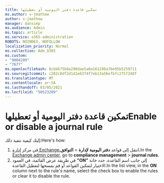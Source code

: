 ```yaml
---
title: تمكين قاعدة دفتر اليومية أو تعطيلها
ms.author: v-jmathew
author: v-jmathew
manager: dansimp
ms.audience: Admin
ms.topic: article
ms.service: o365-administration
ROBOTS: NOINDEX, NOFOLLOW
localization_priority: Normal
ms.collection: Adm_O365
ms.custom:
- "9004299"
- "7677"
ms.openlocfilehash: 8cbb675b8a290dae5a0a161296a7be95b5259711
ms.sourcegitcommit: c202c0df2d141e63f4f7eb13a56efbfc2f57348f
ms.translationtype: MT
ms.contentlocale: ar-SA
ms.lasthandoff: 03/05/2021
ms.locfileid: "50523209"
---
```

# <a name="enable-or-disable-a-journal-rule"></a><span data-ttu-id="b4a68-102">تمكين قاعدة دفتر اليومية أو تعطيلها</span><span class="sxs-lookup"><span data-stu-id="b4a68-102">Enable or disable a journal rule</span></span>

<span data-ttu-id="b4a68-103">إليك كيفية تنفيذ ذلك:</span><span class="sxs-lookup"><span data-stu-id="b4a68-103">Here's how:</span></span>

1. <span data-ttu-id="b4a68-104">في مركز [إدارة Exchange،](https://go.microsoft.com/fwlink/p/?linkid=2059104)انتقل إلى قواعد **دفتر اليومية لإدارة**  >  **التوافق.**</span><span class="sxs-lookup"><span data-stu-id="b4a68-104">In the [Exchange admin center](https://go.microsoft.com/fwlink/p/?linkid=2059104), go to **compliance management** > **journal rules**.</span></span>
2. <span data-ttu-id="b4a68-105">في طريقة عرض القائمة، في العمود **"ON"** إلى جانب اسم القاعدة، حدد خانة الاختيار لتمكين القواعد أو قم بمسحها لتعطيل القاعدة.</span><span class="sxs-lookup"><span data-stu-id="b4a68-105">In the list view, in the **ON** column next to the rule's name, select the check box to enable the rules or clear it to disable the rule.</span></span>
